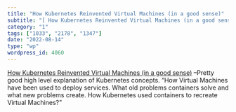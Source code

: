 ```yaml
---
title: "How Kubernetes Reinvented Virtual Machines (in a good sense)"
subtitle: "[ How Kubernetes Reinvented Virtual Machines (in a good sense)]( https://iximiuz.com/en/posts/kubern..."
category: "1"
tags: ["1033", "2178", "1347"]
date: "2022-08-14"
type: "wp"
wordpress_id: 4060
---
```

[ How Kubernetes Reinvented Virtual Machines (in a good sense)]( https://iximiuz.com/en/posts/kubernetes-vs-virtual-machines/?utm_source=abyteofcodingnewsletter) –Pretty good high level explanation of Kubernetes concepts. “How Virtual Machines have been used to deploy services. What old problems containers solve and what new problems create. How Kubernetes used containers to recreate Virtual Machines?”